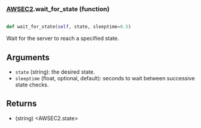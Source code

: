 ### [AWSEC2](AWSEC2.md).wait_for_state (function)


```py

def wait_for_state(self, state, sleeptime=0.5)

```



Wait for the server to reach a specified state.

Arguments
----------
* `state` (string): the desired state.
* `sleeptime` (float, optional, default): seconds to wait between
    successive state checks.

Returns
----------
* (string) &lt;AWSEC2.state&gt;

